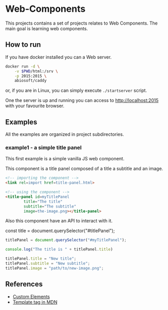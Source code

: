 # Web-Components

This projects contains a set of projects relates to Web Components. The main goal is learning web components.


## How to run

If you have docker installed you can a Web server.

``` bash
docker run -d \
    -v $PWD/html:/srv \
    -p 2015:2015 \
    abiosoft/caddy
```

or, if you are in Linux, you can simply execute ```./startserver``` script.

One the server is up and running you can access to [http://localhost:2015](http://localhost:2015) with your favourite browser. 


## Examples

All the examples are organized in project subdirectories.

### example1 - a simple title panel 

This first example is a simple vanilla JS web component.

This component is a title panel composed of a title a subtitle and an image.

``` html
<!-- importing the component -->
<link rel=import href=title-panel.html>

<!-- using the component -->
<title-panel id=myTitlePanel
        title="The title" 
        subtitle="The subtitle"
        image=the-image.png></title-panel>
```

Also this component have an API to interact with it.

const title = document.querySelector("#titlePanel");

``` javascript
titlePanel = document.querySelector("#myTitlePanel");

console.log("The title is " + titlePanel.title)

titlePanel.title = "New title";
titlePanel.subtitle = "New subtitle";
titlePanel.image = "path/to/new-image.png";
```


## References

  - [Custom Elements](https://developers.google.com/web/fundamentals/architecture/building-components/customelements)
  - [Template tag in MDN](https://developer.mozilla.org/es/docs/Web/HTML/Elemento/template)
